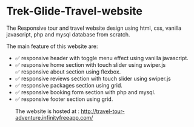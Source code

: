 # Trek-Glide-Travel-website
The Responsive tour and travel website design using html, css, vanilla javascript, php and mysql database from scratch.

The main feature of this website are:
<ul><li>
✅ responsive header with toggle menu effect using vanilla javascript.</li>
<li>✅ responsive home section with touch slider using swiper.js</li>
✅ responsive about section using flexbox.</li>
<li>✅ responsive reviews section  with touch slider using swiper.js</li>
<li>✅ responsive packages section using grid.</li>
<li>✅ responsive booking form section with php and mysql.</li>
<li>✅ responsive footer section using grid.</li>
<p>

The website is hosted at : http://travel-tour-adventure.infinityfreeapp.com/</p>
